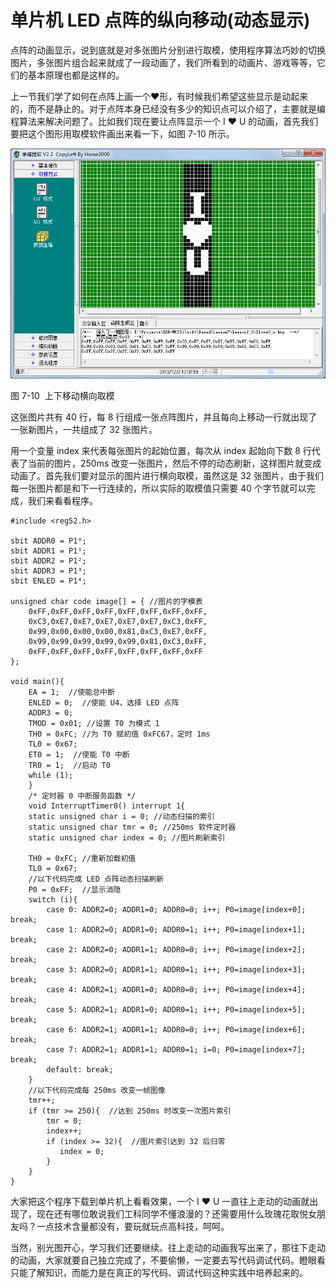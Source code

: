 # 单片机 LED 点阵的纵向移动(动态显示)

点阵的动画显示，说到底就是对多张图片分别进行取模，使用程序算法巧妙的切换图片，多张图片组合起来就成了一段动画了，我们所看到的动画片、游戏等等，它们的基本原理也都是这样的。

上一节我们学了如何在点阵上画一个❤形，有时候我们希望这些显示是动起来的，而不是静止的。对于点阵本身已经没有多少的知识点可以介绍了，主要就是编程算法来解决问题了。比如我们现在要让点阵显示一个 I ❤ U 的动画，首先我们要把这个图形用取模软件画出来看一下，如图 7-10 所示。

![图 7-10  上下移动横向取模](img/70dd42bab5b47f6c62f1b68844d75427.jpg)

图 7-10  上下移动横向取模

这张图片共有 40 行，每 8 行组成一张点阵图片，并且每向上移动一行就出现了一张新图片，一共组成了 32 张图片。

用一个变量 index 来代表每张图片的起始位置，每次从 index 起始向下数 8 行代表了当前的图片，250ms 改变一张图片，然后不停的动态刷新，这样图片就变成动画了。首先我们要对显示的图片进行横向取模，虽然这是 32 张图片，由于我们每一张图片都是和下一行连续的，所以实际的取模值只需要 40 个字节就可以完成，我们来看看程序。

```
#include <reg52.h>

sbit ADDR0 = P1⁰;
sbit ADDR1 = P1¹;
sbit ADDR2 = P1²;
sbit ADDR3 = P1³;
sbit ENLED = P1⁴;

unsigned char code image[] = { //图片的字模表
    0xFF,0xFF,0xFF,0xFF,0xFF,0xFF,0xFF,0xFF,
    0xC3,0xE7,0xE7,0xE7,0xE7,0xE7,0xC3,0xFF,
    0x99,0x00,0x00,0x00,0x81,0xC3,0xE7,0xFF,
    0x99,0x99,0x99,0x99,0x99,0x81,0xC3,0xFF,
    0xFF,0xFF,0xFF,0xFF,0xFF,0xFF,0xFF,0xFF
};

void main(){
    EA = 1;  //使能总中断
    ENLED = 0;  //使能 U4，选择 LED 点阵
    ADDR3 = 0;
    TMOD = 0x01; //设置 T0 为模式 1
    TH0 = 0xFC; //为 T0 赋初值 0xFC67，定时 1ms
    TL0 = 0x67;
    ET0 = 1;  //使能 T0 中断
    TR0 = 1;  //启动 T0
    while (1);
    }
    /* 定时器 0 中断服务函数 */
    void InterruptTimer0() interrupt 1{
    static unsigned char i = 0; //动态扫描的索引
    static unsigned char tmr = 0; //250ms 软件定时器
    static unsigned char index = 0; //图片刷新索引

    TH0 = 0xFC; //重新加载初值
    TL0 = 0x67;
    //以下代码完成 LED 点阵动态扫描刷新
    P0 = 0xFF;  //显示消隐
    switch (i){
        case 0: ADDR2=0; ADDR1=0; ADDR0=0; i++; P0=image[index+0]; break;
        case 1: ADDR2=0; ADDR1=0; ADDR0=1; i++; P0=image[index+1]; break;
        case 2: ADDR2=0; ADDR1=1; ADDR0=0; i++; P0=image[index+2]; break;
        case 3: ADDR2=0; ADDR1=1; ADDR0=1; i++; P0=image[index+3]; break;
        case 4: ADDR2=1; ADDR1=0; ADDR0=0; i++; P0=image[index+4]; break;
        case 5: ADDR2=1; ADDR1=0; ADDR0=1; i++; P0=image[index+5]; break;
        case 6: ADDR2=1; ADDR1=1; ADDR0=0; i++; P0=image[index+6]; break;
        case 7: ADDR2=1; ADDR1=1; ADDR0=1; i=0; P0=image[index+7]; break;
        default: break;
    }
    //以下代码完成每 250ms 改变一帧图像
    tmr++;
    if (tmr >= 250){  //达到 250ms 时改变一次图片索引
        tmr = 0;
        index++;
        if (index >= 32){  //图片索引达到 32 后归零
           index = 0;
        }
    }
}
```

大家把这个程序下载到单片机上看看效果，一个 I ❤ U 一直往上走动的动画就出现了，现在还有哪位敢说我们工科同学不懂浪漫的？还需要用什么玫瑰花取悦女朋友吗？一点技术含量都没有，要玩就玩点高科技，呵呵。

当然，别光图开心，学习我们还要继续。往上走动的动画我写出来了，那往下走动的动画，大家就要自己独立完成了，不要偷懒，一定要去写代码调试代码。瞪眼看只能了解知识，而能力是在真正的写代码、调试代码这种实践中培养起来的。